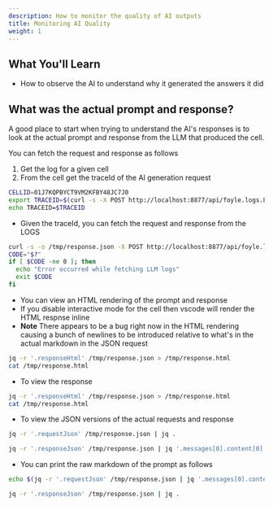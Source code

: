 ```yaml
---
description: How to monitor the quality of AI outputs
title: Monitoring AI Quality
weight: 1
---
```


## What You'll Learn

* How to observe the AI to understand why it generated the answers it did

## What was the actual prompt and response?

A good place to start when trying to understand the AI's responses is to look at the actual prompt and response from the LLM that produced the cell.

You can fetch the request and response as follows

1. Get the log for a given cell
2. From the cell get the traceId of the AI generation request

```bash
CELLID=01J7KQPBYCT9VM2KFBY48JC7J0
export TRACEID=$(curl -s -X POST http://localhost:8877/api/foyle.logs.LogsService/GetBlockLog -H "Content-Type: application/json" -d "{\"id\": \"${CELLID}\"}" | jq -r .blockLog.genTraceId)
echo TRACEID=$TRACEID
```

* Given the traceId, you can fetch the request and response from the LOGS

```bash
curl -s -o /tmp/response.json -X POST http://localhost:8877/api/foyle.logs.LogsService/GetLLMLogs -H "Content-Type: application/json" -d "{\"traceId\": \"${TRACEID}\"}"
CODE="$?"
if [ $CODE -ne 0 ]; then
  echo "Error occurred while fetching LLM logs"
  exit $CODE
fi

```

* You can view an HTML rendering of the prompt and response
* If you disable interactive mode for the cell then vscode will render the HTML respnse inline
* **Note** There appears to be a bug right now in the HTML rendering causing a bunch of newlines to be introduced relative to what's in the actual markdown in the JSON request

```bash
jq -r '.responseHtml' /tmp/response.json > /tmp/response.html
cat /tmp/response.html
```

* To view the response

```bash
jq -r '.responseHtml' /tmp/response.json > /tmp/response.html
cat /tmp/response.html
```

* To view the JSON versions of the actual requests and response

```bash
jq -r '.requestJson' /tmp/response.json | jq .
```

```bash
jq -r '.responseJson' /tmp/response.json | jq '.messages[0].content[0].text'
```

* You can print the raw markdown of the prompt as follows

```bash
echo $(jq -r '.requestJson' /tmp/response.json | jq '.messages[0].content[0].text')
```

```bash
jq -r '.responseJson' /tmp/response.json | jq .
```
